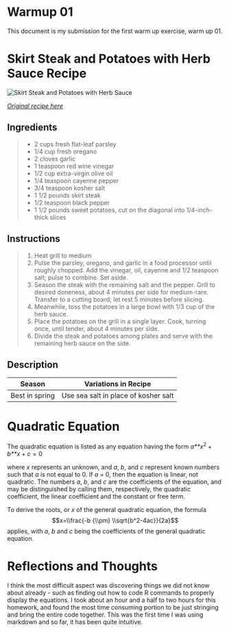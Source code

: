 Warmup 01
================

This document is my submission for the first warm up exercise, warm up 01.

**Skirt Steak and Potatoes with Herb Sauce Recipe**
===================================================

![Skirt Steak and Potatoes with Herb Sauce](https://imagesvc.timeincapp.com/v3/mm/image?url=https%3A%2F%2Fcdn-image.realsimple.com%2Fsites%2Fdefault%2Ffiles%2Fstyles%2Fportrait_435x518%2Fpublic%2Fimage%2Fimages%2Ffood-recipes%2Frecipe-collections%2F0706%2Fsteak-yams_300.jpg%3Fitok%3DSDiDnxl6&w=900&q=60)

[*Original recipe here*](https://www.realsimple.com/food-recipes/browse-all-recipes/grilled-skirt-steak-potatoes-herb-sauce)

**Ingredients**
---------------

> -   2 cups fresh flat-leaf parsley
> -   1/4 cup fresh oregano
> -   2 cloves garlic
> -   1 teaspoon red wine vinegar
> -   1/2 cup extra-virgin olive oil
> -   1/4 teaspoon cayenne pepper
> -   3/4 teaspoon kosher salt
> -   1 1/2 pounds skirt steak
> -   1/2 teaspoon black pepper
> -   1 1/2 pounds sweet potatoes, cut on the diagonal into 1/4-inch-thick slices

**Instructions**
----------------

> 1.  Heat grill to medium
> 2.  Pulse the parsley, oregano, and garlic in a food processor until roughly chopped. Add the vinegar, oil, cayenne and 1/2 teaspoon salt; pulse to combine. Set aside.
> 3.  Season the steak with the remaining salt and the pepper. Grill to desired doneness, about 4 minutes per side for medium-rare. Transfer to a cutting board; let rest 5 minutes before slicing.
> 4.  Meanwhile, toss the potatoes in a large bowl with 1/3 cup of the herb sauce.
> 5.  Place the potatoes on the grill in a single layer. Cook, turning once, until tender, about 4 minutes per side.
> 6.  Divide the steak and potatoes among plates and serve with the remaining herb sauce on the side.

**Description**
---------------

| Season         | Variations in Recipe                 |
|----------------|--------------------------------------|
| Best in spring | Use sea salt in place of kosher salt |

**Quadratic Equation**
======================

The quadratic equation is listed as any equation having the form
*a**x*<sup>2</sup> + *b**x* + *c* = 0

where *x* represents an unknown, and *a*, *b*, and *c* represent known numbers such that *a* is not equal to 0. If *a* = 0, then the equation is linear, not quadratic. The numbers *a*, *b*, and *c* are the coefficients of the equation, and may be distinguished by calling them, respectively, the quadratic coefficient, the linear coefficient and the constant or free term.

To derive the roots, or *x* of the general quadratic equation, the formula
$$x=\\frac{-b {\\pm} \\sqrt{b^2-4ac}}{2a}$$
 applies, with *a*, *b* and *c* being the coefficients of the general quadratic equation.

**Reflections and Thoughts**
============================

I think the most difficult aspect was discovering things we did not know about already - such as finding out how to code R commands to properly display the equations.
I took about an hour and a half to two hours for this homework, and found the most time consuming portion to be just stringing and bring the entire code together.
This was the first time I was using markdown and so far, it has been quite intuitive.
